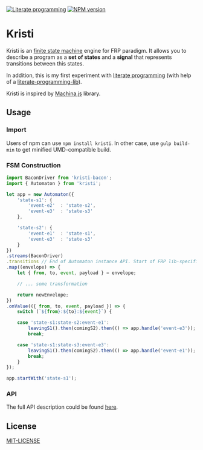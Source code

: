 [![Literate programming][literate-image]][literate-url]
[![NPM version][npm-image]][npm-url]

# Kristi

Kristi is an [finite state machine][fsm-url] engine for FRP paradigm. It allows you to describe a program as a **set of states** and a **signal** that represents transitions between this states.

In addition, this is my first experiment with [literate programming](https://en.wikipedia.org/wiki/Literate_programming) (with help of a [literate-programming-lib](https://github.com/jostylr/literate-programming-lib)).

Kristi is inspired by [Machina.js](https://github.com/ifandelse/machina.js) library.

## Usage

### Import

Users of npm can use `npm install kristi`.
In other case, use `gulp build-min` to get minified UMD-compatible build.


### FSM Construction

```javascript
import BaconDriver from 'kristi-bacon';
import { Automaton } from 'kristi';

let app = new Automaton({
    'state-s1': {
        'event-e2'  : 'state-s2',
        'event-e3'  : 'state-s3'
    },

    'state-s2': {
        'event-e1'  : 'state-s1',
        'event-e3'  : 'state-s3'
    }
})
.streams(BaconDriver)
.transitions // End of Automaton instance API. Start of FRP lib-specific API.
.map((envelope) => {
	let { from, to, event, payload } = envelope;

	// ... some transformation

	return newEnvelope;
})
.onValue(({ from, to, event, payload }) => {
    switch (`${from}:${to}:${event}`) {

    case 'state-s1:state-s2:event-e1':
        leavingS1().then(comingS2).then(() => app.handle('event-e3'));
        break;

    case 'state-s1:state-s3:event-e3':
        leavingS1().then(comingS2).then(() => app.handle('event-e1'));
        break;
    }
});

app.startWith('state-s1');
```

### API

The full API description could be found [here][api-url].

## License

[MIT-LICENSE](https://github.com/AZaviruha/Kristi/blob/master/LICENSE)


[literate-image]: https://img.shields.io/badge/literate%20programming--brightgreen.svg
[literate-url]: https://en.wikipedia.org/wiki/Literate_programming
[npm-image]: http://img.shields.io/badge/npm-v1.2.4-green.svg
[npm-url]: https://www.npmjs.com/package/kristi
[fsm-url]: https://en.wikipedia.org/wiki/Finite-state_machine
[automata-url]: https://en.wikipedia.org/wiki/Automata-based_programming
[api-url]: https://github.com/AZaviruha/Kristi/blob/master/src/index.md#public-api-definition
